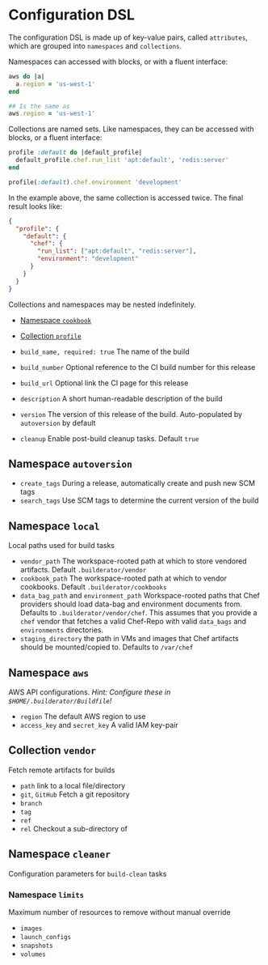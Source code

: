 Configuration DSL
=================

The configuration DSL is made up of key-value pairs, called `attributes`, which are grouped into `namespaces` and `collections`.

Namespaces can accessed with blocks, or with a fluent interface:

```ruby
aws do |a|
  a.region = 'us-west-1'
end

## Is the same as
aws.region = 'us-west-1'
```

Collections are named sets. Like namespaces, they can be accessed with blocks, or a fluent interface:

```ruby
profile :default do |default_profile|
  default_profile.chef.run_list 'apt:default', 'redis:server'
end

profile(:default).chef.environment 'development'
```

In the example above, the same collection is accessed twice. The final result looks like:

```json
{
  "profile": {
    "default": {
      "chef": {
        "run_list": ["apt:default", "redis:server"],
        "environment": "development"
      }
    }
  }
}
```

Collections and namespaces may be nested indefinitely.

* [Namespace `cookbook`](configuration/cookbook.md)
* [Collection `profile`](configuration/profile.md)

* `build_name, required: true` The name of the build
* `build_number` Optional reference to the CI build number for this release
* `build_url` Optional link the CI page for this release
* `description` A short human-readable description of the build
* `version` The version of this release of the build. Auto-populated by `autoversion` by default
* `cleanup` Enable post-build cleanup tasks. Default `true`

## Namespace `autoversion`

* `create_tags` During a release, automatically create and push new SCM tags
* `search_tags` Use SCM tags to determine the current version of the build

## Namespace `local`

Local paths used for build tasks

* `vendor_path` The workspace-rooted path at which to store vendored artifacts. Default `.builderator/vendor`
* `cookbook_path` The workspace-rooted path at which to vendor cookbooks. Default `.builderator/cookbooks`
* `data_bag_path` and `environment_path` Workspace-rooted paths that Chef providers should load data-bag and environment documents from. Defaults to `.builderator/vendor/chef`. This assumes that you provide a `chef` vendor that fetches a valid Chef-Repo with valid `data_bags` and `environments` directories.
* `staging_directory` the path in VMs and images that Chef artifacts should be mounted/copied to. Defaults to `/var/chef`

## Namespace `aws`

AWS API configurations. _Hint: Configure these in `$HOME/.builderator/Buildfile`!_

* `region` The default AWS region to use
* `access_key` and `secret_key` A valid IAM key-pair

## Collection `vendor`

Fetch remote artifacts for builds

* `path` link to a local file/directory
* `git`, `GitHub` Fetch a git repository
* `branch`
* `tag`
* `ref`
* `rel` Checkout a sub-directory of

## Namespace `cleaner`

Configuration parameters for `build-clean` tasks

### Namespace `limits`

Maximum number of resources to remove without manual override

* `images`
* `launch_configs`
* `snapshots`
* `volumes`
